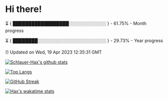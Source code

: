 # Hi there!

⏳ { ██████████████████░░░░░░░░░░░░ } - 61.75% - Month progress

⏳ { ████████░░░░░░░░░░░░░░░░░░░░░░ } - 29.73% - Year progress

⏰ Updated on Wed, 19 Apr 2023 12:35:31 GMT


[![Schlauer-Hax's github stats](https://github-readme-stats.vercel.app/api?username=Schlauer-Hax&show_icons=true&theme=dark&count_private=true)](https://github.com/Schlauer-Hax)


[![Top Langs](https://github-readme-stats.vercel.app/api/top-langs/?username=Schlauer-Hax&layout=compact&theme=dark)](https://github.com/Schlauer-Hax?tab=repositories)

[![GitHub Streak](https://streak-stats.demolab.com?user=Schlauer-Hax&theme=dark)](https://git.io/streak-stats)

[![Hax's wakatime stats](https://github-readme-stats.vercel.app/api/wakatime?username=Hax&theme=dark)](https://wakatime.com/@Hax)

